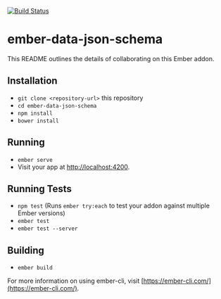 [![Build Status](https://travis-ci.org/0x4e3/ember-data-json-schema.svg?branch=master)](https://travis-ci.org/0x4e3/ember-data-json-schema)

# ember-data-json-schema

This README outlines the details of collaborating on this Ember addon.

## Installation

* `git clone <repository-url>` this repository
* `cd ember-data-json-schema`
* `npm install`
* `bower install`

## Running

* `ember serve`
* Visit your app at [http://localhost:4200](http://localhost:4200).

## Running Tests

* `npm test` (Runs `ember try:each` to test your addon against multiple Ember versions)
* `ember test`
* `ember test --server`

## Building

* `ember build`

For more information on using ember-cli, visit [https://ember-cli.com/](https://ember-cli.com/).
